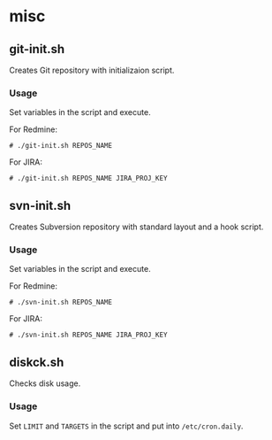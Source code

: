 # misc

## git-init.sh

Creates Git repository with initializaion script.

### Usage

Set variables in the script and execute.

For Redmine:

    # ./git-init.sh REPOS_NAME

For JIRA:

    # ./git-init.sh REPOS_NAME JIRA_PROJ_KEY

## svn-init.sh

Creates Subversion repository with standard layout and a hook script.

### Usage

Set variables in the script and execute.

For Redmine:

    # ./svn-init.sh REPOS_NAME

For JIRA:

    # ./svn-init.sh REPOS_NAME JIRA_PROJ_KEY

## diskck.sh

Checks disk usage.

### Usage

Set `LIMIT` and `TARGETS` in the script and put into `/etc/cron.daily`.
